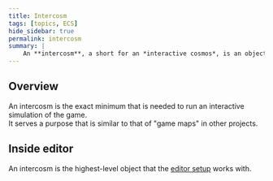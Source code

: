 ```yaml
---
title: Intercosm
tags: [topics, ECS] 
hide_sidebar: true
permalink: intercosm
summary: |
    An **intercosm**, a short for an *interactive cosmos*, is an object that holds a [cosmos](cosmos), [viewables](viewable) and extra information like [id](entity_id) of the [entity](entity) that is to be controlled during the game.  
---
```


## Overview

An intercosm is the exact minimum that is needed to run an interactive simulation of the game.  
It serves a purpose that is similar to that of "game maps" in other projects.

## Inside editor

An intercosm is the highest-level object that the [editor setup](editor_setup) works with.
